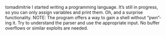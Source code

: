 tomadimitrie
I started writing a programming language. It’s still in progress, so you can only assign variables and print them. Oh, and a surprise functionality. NOTE: The program offers a way to gain a shell without “pwn”-ing it. Try to understand the parser and use the appropriate input. No buffer overflows or similar exploits are needed.
